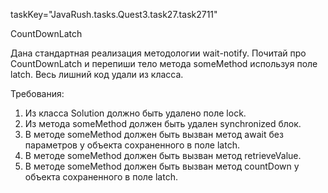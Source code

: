 taskKey="JavaRush.tasks.Quest3.task27.task2711"

CountDownLatch

Дана стандартная реализация методологии wait-notify.
Почитай про CountDownLatch и перепиши тело метода someMethod используя поле latch.
Весь лишний код удали из класса.


Требования:
1.	Из класса Solution должно быть удалено поле lock.
2.	Из метода someMethod должен быть удален synchronized блок.
3.	В методе someMethod должен быть вызван метод await без параметров у объекта сохраненного в поле latch.
4.	В методе someMethod должен быть вызван метод retrieveValue.
5.	В методе someMethod должен быть вызван метод countDown у объекта сохраненного в поле latch.


